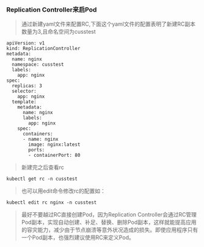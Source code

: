 ### Replication Controller来启Pod
> 通过新建yaml文件来配置RC,下面这个yaml文件的配置表明了新建RC副本数量为3,且命名空间为cusstest
```
apiVersion: v1
kind: ReplicationController
metadata:
  name: nginx
  namespace: cusstest
  labels:
    app: nginx
spec:
  replicas: 3
  selector:
    app: nginx
  template:
    metadata:
      name: nginx
      labels:
        app: nginx
    spec:
      containers:
      - name: nginx
        image: nginx:latest
        ports:
        - containerPort: 80
```

> 新建完之后查看rc

```
kubectl get rc -n cusstest
```

> 也可以用edit命令修改rc的配置如：
```
kubectl edit rc nginx -n cusstest
```

> 最好不要越过RC直接创建Pod，因为Replication Controller会通过RC管理Pod副本，实现自动创建、补足、替换、删除Pod副本，这样就能提高应用的容灾能力，减少由于节点崩溃等意外状况造成的损失。即使应用程序只有一个Pod副本，也强烈建议使用RC来定义Pod。